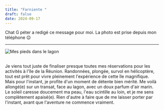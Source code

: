 ```yaml
---
title: "Farniente "
draft: false
date: 2024-09-17
---
```

Chat G péter a redigé ce message pour moi. La photo est prise depuis mon téléphone 😉

- - -

![Mes pieds dans le lagon ](/img/img_2566.jpeg "Mes pieds dans le lagon")

\
Je viens tout juste de finaliser presque toutes mes réservations pour les activités à l'île de la Réunion. Randonnées, plongée, survol en hélicoptère, tout est prêt pour vivre pleinement l'expérience de cette île magnifique. Mais pour l'instant, je profite d'un moment de détente bien mérité. Me voilà allongé(e) sur un transat, face au lagon, avec un doux parfum d'air marin. Le soleil caresse doucement ma peau, l'eau scintille au loin, et je me sens complètement apaisé(e). Rien d'autre à faire que de me laisser porter par l'instant, avant que l'aventure ne commence vraiment.
